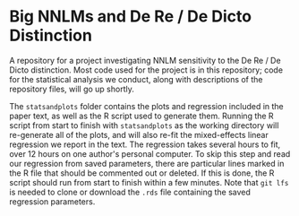 # Big NNLMs and De Re / De Dicto Distinction
A repository for a project investigating NNLM sensitivity to the De Re / De Dicto distinction. Most code used for the project is in this repository; code for the statistical analysis we conduct, along with descriptions of the repository files, will go up shortly.

The `statsandplots` folder contains the plots and regression included in the paper text, as well as the R script used to generate them. Running the R script from start to finish with `statsandplots` as the working directory will re-generate all of the plots, and will also re-fit the mixed-effects linear regression we report in the text. The regression takes several hours to fit, over 12 hours on one author's personal computer. To skip this step and read our regression from saved parameters, there are particular lines marked in the R file that should be commented out or deleted. If this is done, the R script should run from start to finish within a few minutes. Note that `git lfs` is needed to clone or download the `.rds` file containing the saved regression parameters.

